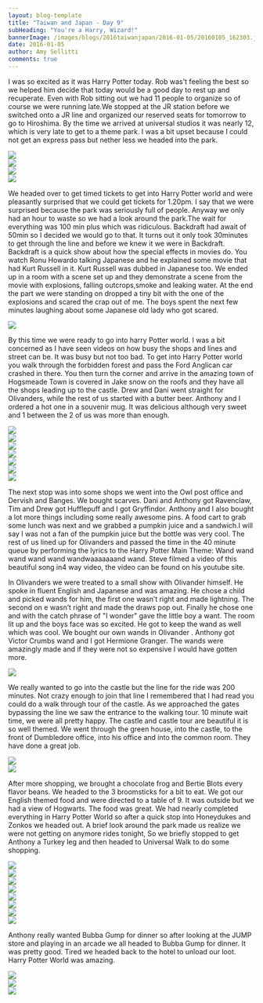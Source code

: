 ```yaml
---
layout: blog-template
title: "Taiwan and Japan - Day 9"
subHeading: "You're a Harry, Wizard!"
bannerImage: /images/blogs/2016taiwanjapan/2016-01-05/20160105_162303.jpg_compressed.JPEG
date: 2016-01-05
author: Amy Sellitti
comments: true
---
```


I was so excited as it was Harry Potter today. Rob was't feeling the best so we helped him decide that today would be a good day to rest up and recuperate. Even with Rob sitting out we had 11 people to organize so of course we were running late.We stopped at the JR station before we switched onto a JR line and organized our reserved seats for tomorrow to go to Hiroshima. By the time we arrived at universal studios it was nearly 12, which is very late to get to a theme park. I was a bit upset because I could not get an express pass but nether less we headed into the park.

<div class="center-image"><img src="/images/blogs/2016taiwanjapan/2016-01-05/DSC_0963.JPG_compressed.JPEG" /></div>
<div class="center-image"><img src="/images/blogs/2016taiwanjapan/2016-01-05/DSC_0989.JPG_compressed.JPEG" /></div>
<div class="center-image"><img src="/images/blogs/2016taiwanjapan/2016-01-05/IMG_3262.JPG_compressed.JPEG" /></div>
<div class="center-image"><img src="/images/blogs/2016taiwanjapan/2016-01-05/IMG_3265.JPG_compressed.JPEG" /></div>

We headed over to get timed tickets to get into Harry Potter world and were pleasantly surprised that we could get tickets for 1.20pm. I say that we were surprised because the park was seriously full of people. Anyway we only had an hour to waste so we had a look around the park.The wait for everything was 100 min plus which was ridiculous. Backdraft had await of 50min so I decided we would go to that. It turns out it only took 30minutes to get through the line and before we knew it we were in Backdraft. Backdraft is a quick show about how the special effects in movies do. You watch Ronu Howardo talking Japanese and he explained some movie that had Kurt Russell in it. Kurt Russell was dubbed in Japanese too. We ended up in a room with a scene set up and they demonstrate a scene from the movie with explosions, falling outcrops,smoke and leaking water. At the end the part we were standing on dropped a tiny bit with the one of the explosions and scared the crap out of me. The boys spent the next few minutes laughing about some Japanese old lady who got scared.

<div class="center-image"><img src="/images/blogs/2016taiwanjapan/2016-01-05/P1051104.JPG_compressed.JPEG" /></div>

By this time we were ready to go into harry Potter world. I was a bit concerned as I have seen videos on how busy the shops and lines and street can be. It was busy but not too bad. To get into Harry Potter world you walk through the forbidden forest and pass the Ford Anglican car crashed in there. You then turn the corner and arrive in the amazing town of Hogsmeade Town is covered in Jake snow on the roofs and they have all the shops leading up to the castle. Drew and Dani went straight for Olivanders, while the rest of us started with a butter beer. Anthony and I ordered a hot one in a souvenir mug. It was delicious although very sweet and 1 between the 2 of us was more than enough.

<div class="center-image"><img src="/images/blogs/2016taiwanjapan/2016-01-05/IMG_3281.JPG_compressed.JPEG" /></div>
<div class="center-image"><img src="/images/blogs/2016taiwanjapan/2016-01-05/IMG_3285.JPG_compressed.JPEG" /></div>
<div class="center-image"><img src="/images/blogs/2016taiwanjapan/2016-01-05/IMG_3291.JPG_compressed.JPEG" /></div>
<div class="center-image"><img src="/images/blogs/2016taiwanjapan/2016-01-05/IMG_3294.JPG_compressed.JPEG" /></div>
<div class="center-image"><img src="/images/blogs/2016taiwanjapan/2016-01-05/IMG_3296.JPG_compressed.JPEG" /></div>
<div class="center-image"><img src="/images/blogs/2016taiwanjapan/2016-01-05/IMG_3300.JPG_compressed.JPEG" /></div>
<div class="center-image"><img src="/images/blogs/2016taiwanjapan/2016-01-05/IMG_3317.JPG_compressed.JPEG" /></div>

The next stop was into some shops we went into the Owl post office and Dervish and Banges. We bought scarves. Dani and Anthony got Ravenclaw, Tim and Drew got Hufflepuff and I got Gryffindor. Anthony and I also bought a lot more things including some really awesome pins. A food cart to grab some lunch was next and we grabbed a pumpkin juice and a sandwich.I will say I was not a fan of the pumpkin juice but the bottle was very cool. The rest of us lined up for Olivanders and passed the time in the 40 minute queue by performing the lyrics to the Harry Potter Main Theme: Wand wand wand wand wand wandwaaaaaaand wand. Steve filmed a video of this beautiful song in4 way video, the video can be found on his youtube site.

In Olivanders we were treated to a small show with Olivander himself. He spoke in fluent English and Japanese and was amazing. He chose a child and picked wands for him, the first one wasn’t right and made lightning. The second on e wasn’t right and made the draws pop out. Finally he chose one and with the catch phrase of "I wonder" gave the little boy a want. The room lit up and the boys face was so excited. He got to keep the wand as well which was cool. We bought our own wands in Olivander . Anthony got Victor Crumbs wand and I got Hermione Granger. The wands were amazingly made and if they were not so expensive I would have gotten more.

<div class="center-image"><img src="/images/blogs/2016taiwanjapan/2016-01-05/IMG_3319.JPG_compressed.JPEG" /></div>

We really wanted to go into the castle but the line for the ride was 200 minutes. Not crazy enough to join that line I remembered that I had read you could do a walk through tour of the castle. As we approached the gates bypassing the line we saw the entrance to the walking tour. 10 minute wait time, we were all pretty happy. The castle and castle tour are beautiful it is so well themed. We went through the green house, into the castle, to the front of Dumbledore office, into his office and into the common room. They have done a great job.

<div class="center-image"><img src="/images/blogs/2016taiwanjapan/2016-01-05/IMG_3332.JPG_compressed.JPEG" /></div>
<div class="center-image"><img src="/images/blogs/2016taiwanjapan/2016-01-05/IMG_3328.JPG_compressed.JPEG" /></div>

After more shopping, we brought a chocolate frog and Bertie Blots every flavor beans. We headed to the 3 broomsticks for a bit to eat. We got our English themed food and were directed to a table of 9. It was outside but we had a view of Hogwarts. The food was great. We had nearly completed everything in Harry Potter World so after a quick stop into Honeydukes and Zonkos we headed out. A brief look around the park made us realize we were not getting on anymore rides tonight, So we briefly stopped to get Anthony a Turkey leg and then headed to Universal Walk to do some shopping.

<div class="center-image"><img src="/images/blogs/2016taiwanjapan/2016-01-05/IMG_3356.JPG_compressed.JPEG" /></div>
<div class="center-image"><img src="/images/blogs/2016taiwanjapan/2016-01-05/IMG_3362.JPG_compressed.JPEG" /></div>
<div class="center-image"><img src="/images/blogs/2016taiwanjapan/2016-01-05/IMG_3366.JPG_compressed.JPEG" /></div>
<div class="center-image"><img src="/images/blogs/2016taiwanjapan/2016-01-05/IMG_3368.JPG_compressed.JPEG" /></div>
<div class="center-image"><img src="/images/blogs/2016taiwanjapan/2016-01-05/IMG_3374.JPG_compressed.JPEG" /></div>
<div class="center-image"><img src="/images/blogs/2016taiwanjapan/2016-01-05/IMG_3376.JPG_compressed.JPEG" /></div>
<div class="center-image"><img src="/images/blogs/2016taiwanjapan/2016-01-05/20160105_162303.jpg_compressed.JPEG" /></div>

<div class="center-image"><img src="/images/blogs/2016taiwanjapan/2016-01-05/IMG_3380.JPG_compressed.JPEG" /></div>

Anthony really wanted Bubba Gump for dinner so after looking at the JUMP store and playing in an arcade we all headed to Bubba Gump for dinner. It was pretty good. Tired we headed back to the hotel to unload our loot. Harry Potter World was amazing.

<div class="center-image"><img src="/images/blogs/2016taiwanjapan/2016-01-05/IMG_20160105_183927.jpg_compressed.JPEG" /></div>
<div class="center-image"><img src="/images/blogs/2016taiwanjapan/2016-01-05/IMG_3395.JPG_compressed.JPEG" /></div>
<div class="center-image"><img src="/images/blogs/2016taiwanjapan/2016-01-05/IMG_3396.JPG_compressed.JPEG" /></div>
